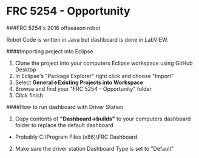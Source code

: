 # FRC 5254 - Opportunity
###FRC 5254's 2016 offseason robot 

Robot Code is written in Java but dashboard is done in LabVIEW. 

####Importing project into Eclipse

1. Clone the project into your computers Eclipse workspace using GitHub Desktop
2. In Eclipse's "Package Explorer" right click and choose "Import"
3. Select **General->Existing Projects into Workspace**
4. Browse and find your "FRC 5254 - Opportunity" folder
5. Click finish 

####How to run dashboard with Driver Station 

1. Copy contents of **"Dashboard->builds"** to your computers dashboard folder to replace the default dashboard
  - Probably C:\Program Files (x86)\FRC Dashboard
2. Make sure the driver station Dashboard Type is set to "Default"
